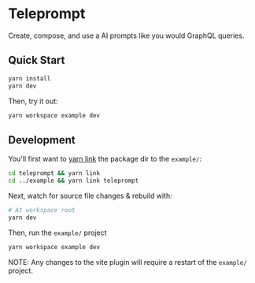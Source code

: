 # Teleprompt

Create, compose, and use a AI prompts like you would GraphQL queries.

## Quick Start

```sh
yarn install
yarn dev
```

Then, try it out:

```sh
yarn workspace example dev
```

## Development

You'll first want to [yarn link](https://classic.yarnpkg.com/lang/en/docs/cli/link/) the package dir to the `example/`:

```sh
cd teleprompt && yarn link
cd ../example && yarn link teleprompt
```

Next, watch for source file changes & rebuild with:
```sh
# At workspace root
yarn dev
```

Then, run the `example/` project

```sh
yarn workspace example dev
```

NOTE: Any changes to the vite plugin will require a restart of the `example/` project.
